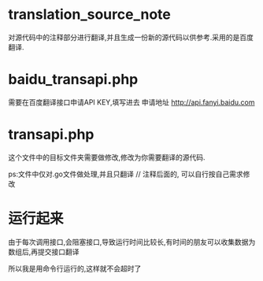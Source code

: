 # translation_source_note
对源代码中的注释部分进行翻译,并且生成一份新的源代码以供参考.采用的是百度翻译.

# baidu_transapi.php
需要在百度翻译接口申请API KEY,填写进去
申请地址 http://api.fanyi.baidu.com

# transapi.php
这个文件中的目标文件夹需要做修改,修改为你需要翻译的源代码.

ps:文件中仅对.go文件做处理,并且只翻译 // 注释后面的, 可以自行按自己需求修改

# 运行起来
由于每次调用接口,会阻塞接口,导致运行时间比较长,有时间的朋友可以收集数据为数组后,再提交接口翻译

所以我是用命令行运行的,这样就不会超时了
